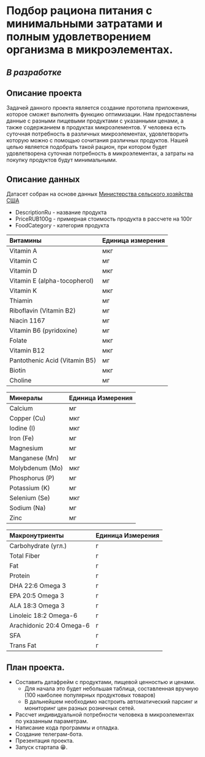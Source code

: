 # Подбор рациона питания с минимальными затратами и полным удовлетворением организма в микроэлементах.

## **_В разработке_**

## Описание проекта
Задачей данного проекта является создание прототипа приложения, которое сможет выполнять функцию оптимизации. Нам предоставлены данные с разными пищевыми продуктами с указанными ценами, а также содержанием в продуктах микроэлементов. У человека есть суточная потребность в различных микроэлементах, удовлетворить которую можно с помощью сочитания различных продуктов. Нашей целью является подобрать такой рацион, при котором будет удовлетворена суточная потребность в микроэлементах, а затраты на покупку продуктов будут минимальными.

## Описание данных

Датасет собран на основе данных [Министерства сельского хозяйства США](https://fdc.nal.usda.gov/)

* DescriptionRu - название продукта
* PriceRUB100g - примерная стоимость продукта в рассчете на 100г
* FoodCategory - категория продукта

| Витамины | Единица измерения |
| :---------------------- | :---------------------- |
Vitamin A	| мкг
Vitamin C	| мг
Vitamin D	| мкг
Vitamin E (alpha-tocopherol) | мг
Vitamin K | мкг
Thiamin	| мг
Riboflavin (Vitamin B2) |	мг
Niacin	1167 |	мг
Vitamin B6 (pyridoxine) |	мг
Folate | мкг
Vitamin B12	| мкг
Pantothenic Acid (Vitamin B5) |	мг
Biotin | мкг
Choline	| мг

| Минералы	| Единица Измерения | 
| :---------------------- | :---------------------|
Calcium|	мг
Copper (Cu)	|мкг
Iodine (I)	|мкг
Iron (Fe)|	мг
Magnesium|	мг
Manganese (Mn)|	мг
Molybdenum (Mo)	|мкг
Phosphorus (P)|	мг
Potassium (K)|	мг
Selenium (Se)	|мкг
Sodium (Na)|	мг
Zinc|	мг



| Макронутриенты	| Единица Измерения |
| :---------------------- | :---------------------- |
Carbohydrate (угл.) |	г
Total Fiber	| г
Fat	| г
Protein |	г
DHA 22:6 Omega 3 |	г
EPA 20:5 Omega 3	| г
ALA 18:3 Omega 3	| г
Linoleic 18:2 Omega-6 |	г
Arachidonic 20:4 Omega-6 |	г
SFA |	г
Trans Fat |	г



## План проекта.
 * Составить датафрейм с продуктами, пищевой ценностью и ценами. 
   * Для начала это будет небольшая таблица, составленная вручную (100 наиболее популярных продуктовых товаров) 
   * В дальнейшем необходимо настроить автоматический парсинг и мониторинг цен разных розничных сетей.
 * Рассчет индивидуальной потребности человека в микроэлементах по указанным параметрам.
 * Написание кода программы и отладка.
 * Создание телеграм-бота.
 * Презентация проекта.
 * Запуск стартапа 😁.
